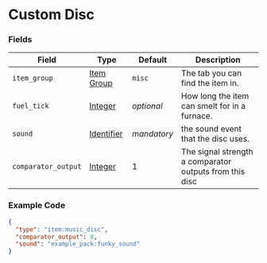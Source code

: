 # Custom Disc



### Fields

   Field   | Type | Default | Description
-----------|------|---------|-------------
`item_group`| [Item Group](../../data_types/item_groups) | `misc` | The tab you can find the item in.
`fuel_tick` | [Integer](../submodules/apoli-docs/docs/data_types/integer.md) | *optional* | How long the item can smelt for in a furnace.
`sound` | [Identifier](../submodules/apoli-docs/docs/data_types/identifier.md) | *mandatory* | the sound event that the disc uses.
`comparator_output` | [Integer](../submodules/apoli-docs/docs/data_types/integer.md) | 1 | The signal strength a comparator outputs from this disc

### Example Code

```json
{
  "type": "item:music_disc",
  "comparator_output": 8,
  "sound": "example_pack:funky_sound"
}
```
